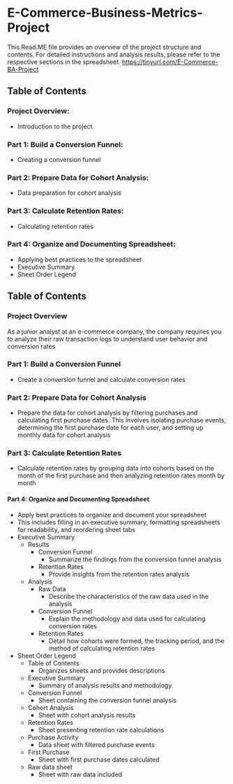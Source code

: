 # E-Commerce-Business-Metrics-Project
This Read.ME file provides an overview of the project structure and contents. For detailed instructions and analysis results, please refer to the respective sections in the spreadsheet.
https://tinyurl.com/E-Commerce-BA-Project
## Table of Contents
### Project Overview: 
* Introduction to the project
### Part 1: Build a Conversion Funnel: 
* Creating a conversion funnel
### Part 2: Prepare Data for Cohort Analysis: 
* Data preparation for cohort analysis
### Part 3: Calculate Retention Rates: 
* Calculating retention rates
### Part 4: Organize and Documenting Spreadsheet: 
* Applying best practices to the spreadsheet
* Executive Summary 
* Sheet Order Legend

## Table of Contents
### Project Overview
As a junior analyst at an e-commerce company, the company requires you to analyze their raw transaction logs to understand user behavior and conversion rates

### Part 1: Build a Conversion Funnel
* Create a conversion funnel and calculate conversion rates

### Part 2: Prepare Data for Cohort Analysis
* Prepare the data for cohort analysis by filtering purchases and calculating first purchase dates. This involves isolating purchase events, determining the first purchase date for each user, and setting up monthly data for cohort analysis

### Part 3: Calculate Retention Rates
* Calculate retention rates by grouping data into cohorts based on the month of the first purchase and then analyzing retention rates month by month

#### Part 4: Organize and Documenting Spreadsheet
* Apply best practices to organize and document your spreadsheet
* This includes filling in an executive summary, formatting spreadsheets for readability, and reordering sheet tabs
* Executive Summary
  * Results
    * Conversion Funnel
      * Summarize the findings from the conversion funnel analysis
    * Retention Rates
      * Provide insights from the retention rates analysis
  * Analysis
    * Raw Data
      * Describe the characteristics of the raw data used in the analysis
    * Conversion Funnel
      * Explain the methodology and data used for calculating conversion rates
    * Retention Rates
      * Detail how cohorts were formed, the tracking period, and the method of calculating retention rates
* Sheet Order Legend
  * Table of Contents
    * Organizes sheets and provides descriptions
  * Executive Summary
    * Summary of analysis results and methodology
  * Conversion Funnel
    * Sheet containing the conversion funnel analysis
  * Cohort Analysis
    * Sheet with cohort analysis results
  * Retention Rates
    * Sheet presenting retention rate calculations
  * Purchase Activity
    * Data sheet with filtered purchase events
  * First Purchase
    * Sheet with first purchase dates calculated
  * Raw data sheet
    * Sheet with raw data included




